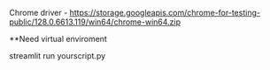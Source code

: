 Chrome driver - https://storage.googleapis.com/chrome-for-testing-public/128.0.6613.119/win64/chrome-win64.zip

**Need virtual enviroment

<bold>streamlit run yourscript.py</bold>
